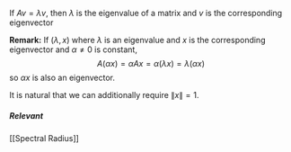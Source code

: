 If $Av=\lambda v$, then $\lambda$ is the eigenvalue of a matrix and $v$ is the corresponding eigenvector

**Remark:** If $(\lambda,x)$ where $\lambda$ is an eigenvalue and $x$ is the corresponding eigenvector and $\alpha\ne0$ is constant,
$$
A(\alpha x)=\alpha Ax=\alpha(\lambda x)=\lambda(\alpha x)
$$
so $\alpha x$ is also an eigenvector.

It is natural that we can additionally require $\lVert x\rVert=1$.

##### Relevant
[[Spectral Radius]]